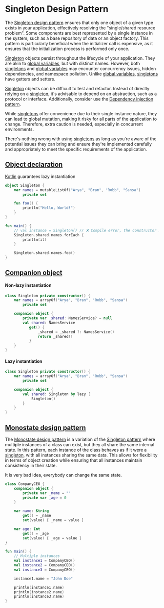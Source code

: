 # Singleton Design Pattern

The [Singleton design pattern](https://en.wikipedia.org/wiki/Singleton_pattern) ensures that only one object of a given type exists in your application, effectively resolving the "single/shared resource problem". Some components are best represented by a single instance in the system, such as a base repository of data or an object factory. This pattern is particularly beneficial when the initializer call is expensive, as it ensures that the initialization process is performed only once.

[Singleton](https://en.wikipedia.org/wiki/Singleton_pattern) objects persist throughout the lifecycle of your application. They are akin to [global variables](https://en.wikipedia.org/wiki/Global_variable), but with distinct names. However, both [singletons](https://en.wikipedia.org/wiki/Singleton_pattern) and [global variables](https://en.wikipedia.org/wiki/Global_variable) may encounter concurrency issues, hidden dependencies, and namespace pollution. Unlike [global variables](https://en.wikipedia.org/wiki/Global_variable), [singletons](https://en.wikipedia.org/wiki/Singleton_pattern) have getters and setters.

[Singleton](https://en.wikipedia.org/wiki/Singleton_pattern) objects can be difficult to test and refactor. Instead of directly relying on a [singleton](https://en.wikipedia.org/wiki/Singleton_pattern), it's advisable to depend on an abstraction, such as a protocol or interface. Additionally, consider use the [Dependency injection pattern](https://en.wikipedia.org/wiki/Dependency_injection). 

While [singletons](https://en.wikipedia.org/wiki/Singleton_pattern) offer convenience due to their single instance nature, they can lead to global mutation, making it risky for all parts of the application to change. Therefore, extra caution is needed, especially in concurrent environments.

There's nothing wrong with using [singletons](https://en.wikipedia.org/wiki/Singleton_pattern) as long as you're aware of the potential issues they can bring and ensure they're implemented carefully and appropriately to meet the specific requirements of the application.

## [Object declaration](https://kotlinlang.org/docs/object-declarations.html)

[Kotlin](https://kotlinlang.org) guarantees lazy instantiation

```kotlin
object Singleton {
    var names = mutableListOf("Arya", "Bran", "Robb", "Sansa")
        private set

    fun foo() {
        println("Hello, World!")
    }
}

fun main() {
    // val instance = Singleton() // ❌ Compile error, the constructor is private
    Singleton.shared.names.forEach {
        println(it)
    }

    Singleton.shared.names.foo()
}
```

## [Companion object](https://kotlinlang.org/docs/object-declarations.html)

#### Non-lazy instantiation

```kotlin
class Singleton private constructor() {
    var names = arrayOf("Arya", "Bran", "Robb", "Sansa")
        private set

    companion object {
        private var _shared: NamesService? = null
        val shared: NamesService
           get() {
               _shared = _shared ?: NamesService()
               return _shared!!
           }
    }
}
```

#### Lazy instantiation

```kotlin
class Singleton private constructor() {
    var names = arrayOf("Arya", "Bran", "Robb", "Sansa")
        private set

    companion object {
        val shared: Singleton by lazy {
            Singleton()
        }
    }
}
```

## [Monostate design pattern](https://wiki.c2.com/?MonostatePattern)

The [Monostate design pattern](https://wiki.c2.com/?MonostatePattern) is a variation of the [Singleton pattern](https://en.wikipedia.org/wiki/Singleton_pattern) where multiple instances of a class can exist, but they all share the same internal state. In this pattern, each instance of the class behaves as if it were a [singleton](https://en.wikipedia.org/wiki/Singleton_pattern), with all instances sharing the same data. This allows for flexibility in terms of object creation while ensuring that all instances maintain consistency in their state.

It is very bad idea, everybody can change the same state.

```kotlin 
class CompanyCEO {
    companion object {
        private var _name = ""
        private var _age = 0
    }

    var name: String
        get() = _name
        set(value) { _name = value }

    var age: Int
        get() = _age
        set(value) { _age = value }
}

fun main() {
    // Multiple instances
    val instance1 = CompanyCEO()
    val instance2 = CompanyCEO()
    val instance3 = CompanyCEO()

    instance1.name = "John Doe"

    println(instance1.name)
    println(instance2.name)
    println(instance3.name)
}
```